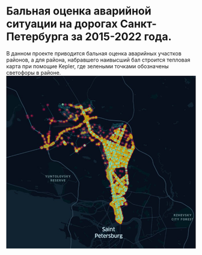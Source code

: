 # Бальная оценка аварийной ситуации на дорогах Санкт-Петербурга за 2015-2022 года.

В данном проекте приводится бальная оценка аварийных участков районов, а для района, набравшего наивысший бал строится тепловая карта при помощие Kepler, где зелеными точками обозначены светофоры в районе.
![image](https://github.com/Matveev-Kirill/CityMetrics/blob/main/Kepler_new.jpg)
